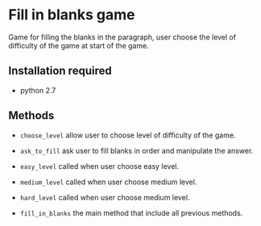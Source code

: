 # Fill in blanks game

Game for filling the blanks in the paragraph, 
user choose the level of difficulty of the game 
at start of the game.


## Installation required

- python 2.7


## Methods

- `choose_level` allow user to choose level of difficulty of the game.

- `ask_to_fill` ask user to fill blanks in order and manipulate the answer.

- `easy_level` called when user choose easy level.

- `medium_level` called when user choose medium level.

- `hard_level` called when user choose medium level.

- `fill_in_blanks` the main method that include all previous methods.
